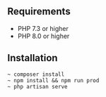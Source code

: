 
## Requirements
- PHP 7.3 or higher
- PHP 8.0 or higher

## Installation

````
~ composer install
~ npm install && npm run prod
~ php artisan serve
````
